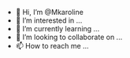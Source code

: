 - 👋 Hi, I’m @Mkaroline
- 👀 I’m interested in ...
- 🌱 I’m currently learning ...
- 💞️ I’m looking to collaborate on ...
- 📫 How to reach me ...

<!---
Mkaroline/Mkaroline is a ✨ special ✨ repository because its `README.md` (this file) appears on your GitHub profile.
You can click the Preview link to take a look at your changes.
--->
